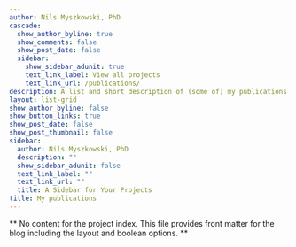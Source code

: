 ```yaml
---
author: Nils Myszkowski, PhD
cascade:
  show_author_byline: true
  show_comments: false
  show_post_date: false
  sidebar:
    show_sidebar_adunit: true
    text_link_label: View all projects
    text_link_url: /publications/
description: A list and short description of (some of) my publications.
layout: list-grid
show_author_byline: false
show_button_links: true
show_post_date: false
show_post_thumbnail: false
sidebar:
  author: Nils Myszkowski, PhD
  description: ""
  show_sidebar_adunit: false
  text_link_label: ""
  text_link_url: ""
  title: A Sidebar for Your Projects
title: My publications
---
```


** No content for the project index. This file provides front matter for the blog including the layout and boolean options. **
